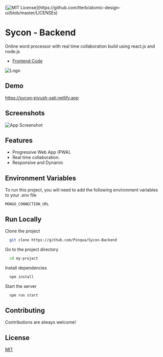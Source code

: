 [![MIT License](https://img.shields.io/apm/l/atomic-design-ui.svg?)](https://github.com/tterb/atomic-design-ui/blob/master/LICENSEs)

# Sycon - Backend

Online word processor with real time collaboration build using react.js and node.js


 - [Frontend Code](https://github.com/Pinqua/Sycon-Frontend)
 
![Logo](https://sycon-piyush-sati.netlify.app/favicons/apple-touch-icon.png)

    
## Demo

https://sycon-piyush-sati.netlify.app
  
## Screenshots

![App Screenshot](https://i.ibb.co/zQXcx6J/sycon.gif)

  
## Features

- Progressive Web App (PWA).
- Real time collaboration.
- Responsive and Dynamic


## Environment Variables

To run this project, you will need to add the following environment variables to your .env file



`MONGO_CONNECTION_URL`



## Run Locally

Clone the project

```bash
  git clone https://github.com/Pinqua/Sycon-Backend
```

Go to the project directory

```bash
  cd my-project
```

Install dependencies

```bash
  npm install
```

Start the server

```bash
  npm run start
```

  
## Contributing

Contributions are always welcome!
 
## License

[MIT](https://choosealicense.com/licenses/mit/)

  
